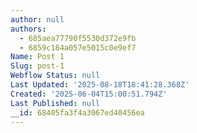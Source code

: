 ```yaml
---
author: null
authors:
  - 685aea77790f5530d372e9fb
  - 6859c184a057e5015c0e9ef7
Name: Post 1
Slug: post-1
Webflow Status: null
Last Updated: '2025-08-18T18:41:28.368Z'
Created: '2025-06-04T15:00:51.794Z'
Last Published: null
__id: 68405fa3f4a3067ed40456ea
---
```


